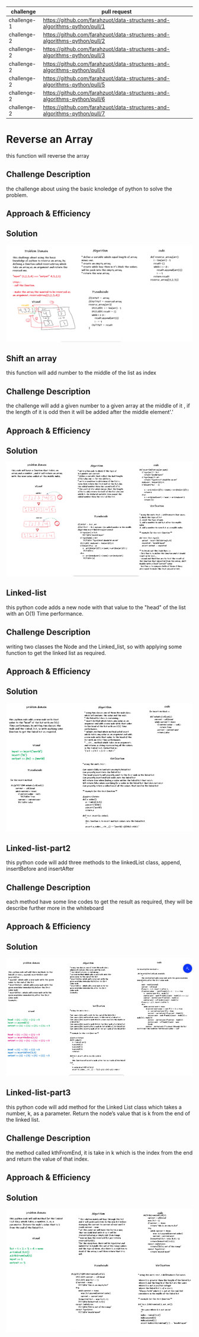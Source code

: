 |challenge|pull request|
|---|---|
|challenge-1|https://github.com/farahzuot/data-structures-and-algorithms-python/pull/1|
|challenge-2|https://github.com/farahzuot/data-structures-and-algorithms-python/pull/2|
|challenge-2|https://github.com/farahzuot/data-structures-and-algorithms-python/pull/3|
|challenge-2|https://github.com/farahzuot/data-structures-and-algorithms-python/pull/4|
|challenge-2|https://github.com/farahzuot/data-structures-and-algorithms-python/pull/5|
|challenge-2|https://github.com/farahzuot/data-structures-and-algorithms-python/pull/6|
|challenge-2|https://github.com/farahzuot/data-structures-and-algorithms-python/pull/7|


# Reverse an Array

this function will reverse the array

## Challenge Description

the challenge about using the basic knoledge of python to solve the problem.

## Approach & Efficiency
<!-- What approach did you take? Why? What is the Big O space/time for this approach? -->

## Solution

![whiteboard](data_structures_and_algorithms/assets/array-reverse.png)


## Shift an array

this function will add number to the middle of the list as index

## Challenge Description

the challenge will add a given number to a given array at the middle of it , if the length of it is odd then it will be added after the middle element'.'

## Approach & Efficiency
<!-- What approach did you take? Why? What is the Big O space/time for this approach? -->

## Solution

![whiteboard](data_structures_and_algorithms/assets/array-shift.png)


## Linked-list

this python code adds a new node with that value to the "head" of the list with an O(1) Time performance.

## Challenge Description

writing two classes the Node and the Linked_list, so with applying some function to get the linked list as required.

## Approach & Efficiency
<!-- What approach did you take? Why? What is the Big O space/time for this approach? -->

## Solution

![whiteboard](data_structures_and_algorithms/assets/linked-list.png)

## Linked-list-part2

this python code will add three methods to the linkedList class, append, insertBefore and insertAfter

## Challenge Description

each method have some line codes to get the result as required, they will be describe further more in the whiteboard

## Approach & Efficiency
<!-- What approach did you take? Why? What is the Big O space/time for this approach? -->

## Solution

![whiteboard](data_structures_and_algorithms/assets/linked-list2.png)

## Linked-list-part3

this python code will add method for the Linked List class which takes a number, k, as a parameter. Return the node’s value that is k from the end of the linked list.

## Challenge Description

the method called kthFromEnd, it is take in k which is the index from the end and return the value of that index.

## Approach & Efficiency
<!-- What approach did you take? Why? What is the Big O space/time for this approach? -->

## Solution

![whiteboard](data_structures_and_algorithms/assets/linked-list3.png)
